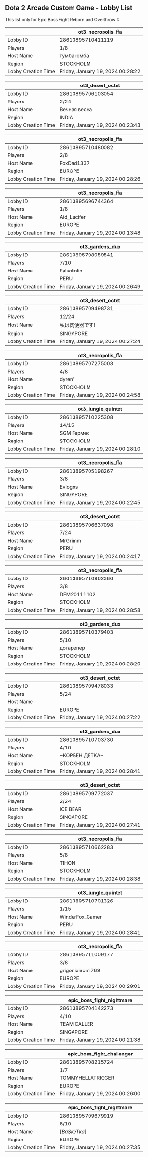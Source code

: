 ## Dota 2 Arcade Custom Game - Lobby List

This list only for Epic Boss Fight Reborn and Overthrow 3

|  | ot3_necropolis_ffa |
| ------ | ------ |
| Lobby ID | 28613895710411119 |
| Players | 1/8 |
| Host Name | тумба юмба |
| Region | STOCKHOLM |
| Lobby Creation Time | Friday, January 19, 2024 00:28:22 |


|  | ot3_desert_octet |
| ------ | ------ |
| Lobby ID | 28613895706103054 |
| Players | 2/24 |
| Host Name | Вечная весна |
| Region | INDIA |
| Lobby Creation Time | Friday, January 19, 2024 00:23:43 |


|  | ot3_necropolis_ffa |
| ------ | ------ |
| Lobby ID | 28613895710480082 |
| Players | 2/8 |
| Host Name | FoxDad1337 |
| Region | EUROPE |
| Lobby Creation Time | Friday, January 19, 2024 00:28:26 |


|  | ot3_necropolis_ffa |
| ------ | ------ |
| Lobby ID | 28613895696744364 |
| Players | 1/8 |
| Host Name | Aid_Lucifer |
| Region | EUROPE |
| Lobby Creation Time | Friday, January 19, 2024 00:13:48 |


|  | ot3_gardens_duo |
| ------ | ------ |
| Lobby ID | 28613895708959541 |
| Players | 7/10 |
| Host Name | Falsolinlin |
| Region | PERU |
| Lobby Creation Time | Friday, January 19, 2024 00:26:49 |


|  | ot3_desert_octet |
| ------ | ------ |
| Lobby ID | 28613895709498731 |
| Players | 12/24 |
| Host Name | 私は肉便器です! |
| Region | SINGAPORE |
| Lobby Creation Time | Friday, January 19, 2024 00:27:24 |


|  | ot3_necropolis_ffa |
| ------ | ------ |
| Lobby ID | 28613895707275003 |
| Players | 4/8 |
| Host Name | dyrenʹ |
| Region | STOCKHOLM |
| Lobby Creation Time | Friday, January 19, 2024 00:24:58 |


|  | ot3_jungle_quintet |
| ------ | ------ |
| Lobby ID | 28613895710225308 |
| Players | 14/15 |
| Host Name | SGM Гермес |
| Region | STOCKHOLM |
| Lobby Creation Time | Friday, January 19, 2024 00:28:10 |


|  | ot3_necropolis_ffa |
| ------ | ------ |
| Lobby ID | 28613895705198267 |
| Players | 3/8 |
| Host Name | Evlogos |
| Region | SINGAPORE |
| Lobby Creation Time | Friday, January 19, 2024 00:22:45 |


|  | ot3_desert_octet |
| ------ | ------ |
| Lobby ID | 28613895706637098 |
| Players | 7/24 |
| Host Name | MrGrimm |
| Region | PERU |
| Lobby Creation Time | Friday, January 19, 2024 00:24:17 |


|  | ot3_necropolis_ffa |
| ------ | ------ |
| Lobby ID | 28613895710962386 |
| Players | 3/8 |
| Host Name | DEM20111102 |
| Region | STOCKHOLM |
| Lobby Creation Time | Friday, January 19, 2024 00:28:58 |


|  | ot3_gardens_duo |
| ------ | ------ |
| Lobby ID | 28613895710379403 |
| Players | 5/10 |
| Host Name | дотарепер |
| Region | STOCKHOLM |
| Lobby Creation Time | Friday, January 19, 2024 00:28:20 |


|  | ot3_desert_octet |
| ------ | ------ |
| Lobby ID | 28613895709478033 |
| Players | 5/24 |
| Host Name | <Cyborgix> |
| Region | EUROPE |
| Lobby Creation Time | Friday, January 19, 2024 00:27:22 |


|  | ot3_gardens_duo |
| ------ | ------ |
| Lobby ID | 28613895710703730 |
| Players | 4/10 |
| Host Name | ~КОРБЕН ДЕТКА~ |
| Region | STOCKHOLM |
| Lobby Creation Time | Friday, January 19, 2024 00:28:41 |


|  | ot3_desert_octet |
| ------ | ------ |
| Lobby ID | 28613895709772037 |
| Players | 2/24 |
| Host Name | ICE BEAR |
| Region | SINGAPORE |
| Lobby Creation Time | Friday, January 19, 2024 00:27:41 |


|  | ot3_necropolis_ffa |
| ------ | ------ |
| Lobby ID | 28613895710662283 |
| Players | 5/8 |
| Host Name | TIHON |
| Region | STOCKHOLM |
| Lobby Creation Time | Friday, January 19, 2024 00:28:38 |


|  | ot3_jungle_quintet |
| ------ | ------ |
| Lobby ID | 28613895710701326 |
| Players | 1/15 |
| Host Name | WinderFox_Gamer |
| Region | PERU |
| Lobby Creation Time | Friday, January 19, 2024 00:28:41 |


|  | ot3_necropolis_ffa |
| ------ | ------ |
| Lobby ID | 28613895711009177 |
| Players | 3/8 |
| Host Name | grigoriixiaomi789 |
| Region | EUROPE |
| Lobby Creation Time | Friday, January 19, 2024 00:29:01 |


|  | epic_boss_fight_nightmare |
| ------ | ------ |
| Lobby ID | 28613895704142273 |
| Players | 4/10 |
| Host Name | TEAM CALLER |
| Region | SINGAPORE |
| Lobby Creation Time | Friday, January 19, 2024 00:21:38 |


|  | epic_boss_fight_challenger |
| ------ | ------ |
| Lobby ID | 28613895708215724 |
| Players | 1/7 |
| Host Name | TOMMYHELLATRIGGER |
| Region | EUROPE |
| Lobby Creation Time | Friday, January 19, 2024 00:26:00 |


|  | epic_boss_fight_nightmare |
| ------ | ------ |
| Lobby ID | 28613895709679919 |
| Players | 8/10 |
| Host Name | [*BaSkeTka*] |
| Region | EUROPE |
| Lobby Creation Time | Friday, January 19, 2024 00:27:35 |


